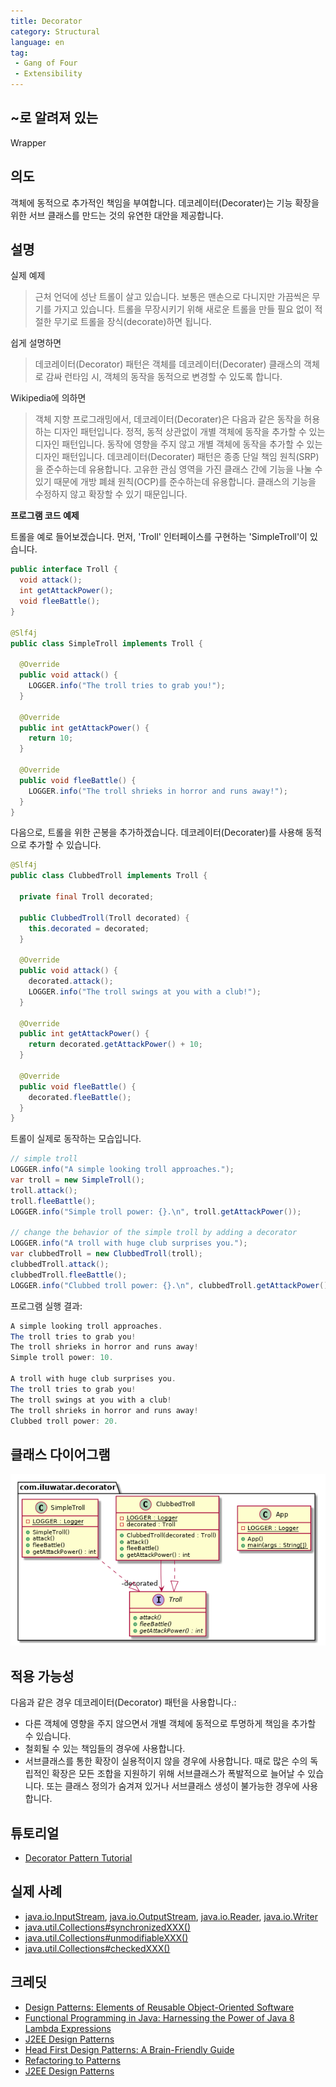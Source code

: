 ```yaml
---
title: Decorator
category: Structural
language: en
tag:
 - Gang of Four
 - Extensibility
---
```


## ~로 알려져 있는

Wrapper

## 의도

객체에 동적으로 추가적인 책임을 부여합니다. 데코레이터(Decorater)는 기능 확장을 위한 서브 클래스를 만드는 것의
유연한 대안을 제공합니다.

## 설명

실제 예제

> 근처 언덕에 성난 트롤이 살고 있습니다. 보통은 맨손으로 다니지만 가끔씩은 무기를 가지고 있습니다.
> 트롤을 무장시키기 위해 새로운 트롤을 만들 필요 없이 적절한 무기로 트롤을 장식(decorate)하면 됩니다.

쉽게 설명하면

> 데코레이터(Decorator) 패턴은 객체를 데코레이터(Decorater) 클래스의 객체로 감싸 런타임 시, 
> 객체의 동작을 동적으로 변경할 수 있도록 합니다.

Wikipedia에 의하면

> 객체 지향 프로그래밍에서, 데코레이터(Decorater)은 다음과 같은 동작을 허용하는 디자인 패턴입니다.
> 정적, 동적 상관없이 개별 객체에 동작을 추가할 수 있는 디자인 패턴입니다.
> 동작에 영향을 주지 않고 개별 객체에 동작을 추가할 수 있는 디자인 패턴입니다.
> 데코레이터(Decorater) 패턴은 종종 단일 책임 원칙(SRP)을 준수하는데 유용합니다.
> 고유한 관심 영역을 가진 클래스 간에 기능을 나눌 수 있기 때문에 개방 폐쇄 원칙(OCP)를 준수하는데 유용합니다.
> 클래스의 기능을 수정하지 않고 확장할 수 있기 때문입니다.

**프로그램 코드 예제**

트롤을 예로 들어보겠습니다. 먼저, 'Troll' 인터페이스를 구현하는 'SimpleTroll'이 있습니다.

```java
public interface Troll {
  void attack();
  int getAttackPower();
  void fleeBattle();
}

@Slf4j
public class SimpleTroll implements Troll {

  @Override
  public void attack() {
    LOGGER.info("The troll tries to grab you!");
  }

  @Override
  public int getAttackPower() {
    return 10;
  }

  @Override
  public void fleeBattle() {
    LOGGER.info("The troll shrieks in horror and runs away!");
  }
}
```

다음으로, 트롤을 위한 곤봉을 추가하겠습니다. 데코레이터(Decorater)를 사용해 동적으로 추가할 수 있습니다.

```java
@Slf4j
public class ClubbedTroll implements Troll {

  private final Troll decorated;

  public ClubbedTroll(Troll decorated) {
    this.decorated = decorated;
  }

  @Override
  public void attack() {
    decorated.attack();
    LOGGER.info("The troll swings at you with a club!");
  }

  @Override
  public int getAttackPower() {
    return decorated.getAttackPower() + 10;
  }

  @Override
  public void fleeBattle() {
    decorated.fleeBattle();
  }
}
```

트롤이 실제로 동작하는 모습입니다.

```java
// simple troll
LOGGER.info("A simple looking troll approaches.");
var troll = new SimpleTroll();
troll.attack();
troll.fleeBattle();
LOGGER.info("Simple troll power: {}.\n", troll.getAttackPower());

// change the behavior of the simple troll by adding a decorator
LOGGER.info("A troll with huge club surprises you.");
var clubbedTroll = new ClubbedTroll(troll);
clubbedTroll.attack();
clubbedTroll.fleeBattle();
LOGGER.info("Clubbed troll power: {}.\n", clubbedTroll.getAttackPower());
```

프로그램 실행 결과:

```java
A simple looking troll approaches.
The troll tries to grab you!
The troll shrieks in horror and runs away!
Simple troll power: 10.

A troll with huge club surprises you.
The troll tries to grab you!
The troll swings at you with a club!
The troll shrieks in horror and runs away!
Clubbed troll power: 20.
```

## 클래스 다이어그램

![alt text](./etc/decorator.urm.png "Decorator pattern class diagram")

## 적용 가능성

다음과 같은 경우 데코레이터(Decorator) 패턴을 사용합니다.:

* 다른 객체에 영향을 주지 않으면서 개별 객체에 동적으로 투명하게 책임을 추가할 수 있습니다.
* 철회될 수 있는 책임들의 경우에 사용합니다.
* 서브클래스를 통한 확장이 실용적이지 않을 경우에 사용합니다. 때로 많은 수의 독립적인 확장은 모든 조합을 지원하기 위해 서브클래스가 폭발적으로 늘어날 수 있습니다.
  또는 클래스 정의가 숨겨져 있거나 서브클래스 생성이 불가능한 경우에 사용합니다.

## 튜토리얼

* [Decorator Pattern Tutorial](https://www.journaldev.com/1540/decorator-design-pattern-in-java-example)

## 실제 사례

 * [java.io.InputStream](http://docs.oracle.com/javase/8/docs/api/java/io/InputStream.html), [java.io.OutputStream](http://docs.oracle.com/javase/8/docs/api/java/io/OutputStream.html),
 [java.io.Reader](http://docs.oracle.com/javase/8/docs/api/java/io/Reader.html), [java.io.Writer](http://docs.oracle.com/javase/8/docs/api/java/io/Writer.html)
 * [java.util.Collections#synchronizedXXX()](http://docs.oracle.com/javase/8/docs/api/java/util/Collections.html#synchronizedCollection-java.util.Collection-)
 * [java.util.Collections#unmodifiableXXX()](http://docs.oracle.com/javase/8/docs/api/java/util/Collections.html#unmodifiableCollection-java.util.Collection-)
 * [java.util.Collections#checkedXXX()](http://docs.oracle.com/javase/8/docs/api/java/util/Collections.html#checkedCollection-java.util.Collection-java.lang.Class-)


## 크레딧

* [Design Patterns: Elements of Reusable Object-Oriented Software](https://www.amazon.com/gp/product/0201633612/ref=as_li_tl?ie=UTF8&camp=1789&creative=9325&creativeASIN=0201633612&linkCode=as2&tag=javadesignpat-20&linkId=675d49790ce11db99d90bde47f1aeb59)
* [Functional Programming in Java: Harnessing the Power of Java 8 Lambda Expressions](https://www.amazon.com/gp/product/1937785467/ref=as_li_tl?ie=UTF8&camp=1789&creative=9325&creativeASIN=1937785467&linkCode=as2&tag=javadesignpat-20&linkId=7e4e2fb7a141631491534255252fd08b)
* [J2EE Design Patterns](https://www.amazon.com/gp/product/0596004273/ref=as_li_tl?ie=UTF8&camp=1789&creative=9325&creativeASIN=0596004273&linkCode=as2&tag=javadesignpat-20&linkId=48d37c67fb3d845b802fa9b619ad8f31)
* [Head First Design Patterns: A Brain-Friendly Guide](https://www.amazon.com/gp/product/0596007124/ref=as_li_tl?ie=UTF8&camp=1789&creative=9325&creativeASIN=0596007124&linkCode=as2&tag=javadesignpat-20&linkId=6b8b6eea86021af6c8e3cd3fc382cb5b)
* [Refactoring to Patterns](https://www.amazon.com/gp/product/0321213351/ref=as_li_tl?ie=UTF8&camp=1789&creative=9325&creativeASIN=0321213351&linkCode=as2&tag=javadesignpat-20&linkId=2a76fcb387234bc71b1c61150b3cc3a7)
* [J2EE Design Patterns](https://www.amazon.com/gp/product/0596004273/ref=as_li_tl?ie=UTF8&camp=1789&creative=9325&creativeASIN=0596004273&linkCode=as2&tag=javadesignpat-20&linkId=f27d2644fbe5026ea448791a8ad09c94)
